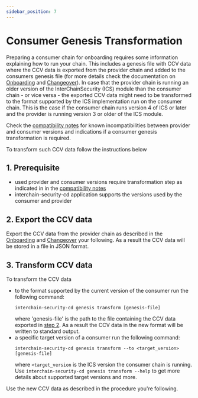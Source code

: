 ```yaml
---
sidebar_position: 7
---
```


# Consumer Genesis Transformation

Preparing a consumer chain for onboarding requires some information explaining how to run your chain. This includes a genesis file with CCV data where the CCV data is exported from the provider chain and added to the consumers genesis file (for more details check the documentation on [Onboarding](./onboarding.md) and [Changeover](./changeover-procedure.md)).
In case that the provider chain is running an older version of the InterChainSecurity (ICS) module than the consumer chain - or vice versa - the exported CCV data might need to be transformed to the format supported by the ICS implementation run on the consumer chain. This is the case if the consumer chain runs version 4 of ICS or later and the provider is running version 3 or older of the ICS module.

Check the [compatibility notes](https://github.com/cosmos/interchain-security/blob/main/RELEASES.md#backwards-compatibility) for known incompatibilities between provider and consumer versions and indications if a consumer genesis transformation is required.

To transform such CCV data follow the instructions below

## 1. Prerequisite
- used provider and consumer versions require transformation step as indicated in in the [compatibility notes](https://github.com/cosmos/interchain-security/blob/main/RELEASES.md#backwards-compatibility)
- interchain-security-cd application supports the versions used by the consumer and provider

## 2. Export the CCV data
Export the CCV data from the provider chain as described in the [Onboarding](./onboarding.md) and [Changeover](./changeover-procedure.md) your following.
As a result the CCV data will be stored in a file in JSON format.

## 3. Transform CCV data
To transform the CCV data
- to the format supported by the current version of the consumer run the following command:
    ```
    interchain-security-cd genesis transform [genesis-file]
    ```
    where 'genesis-file' is the path to the file containing the CCV data exported in [step 2](#2-export-the-ccv-data).
    As a result the CCV data in the new format will be written to standard output.
- a specific target version of a consumer run the following command:
    ```
    interchain-security-cd genesis transform --to <target_version> [genesis-file]

    ```
    where `<target_version` is the ICS version the consumer chain is running.
    Use `interchain-security-cd genesis transform --help` to get more details about supported target versions and more.


Use the new CCV data as described in the procedure you're following.

